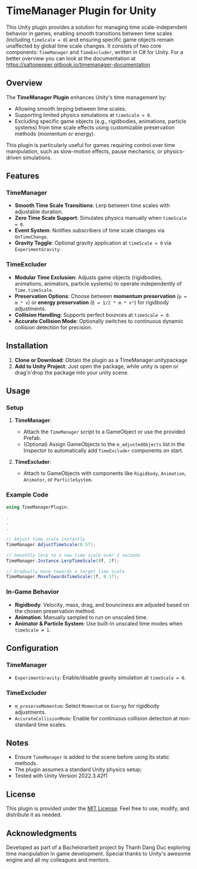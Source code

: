 # TimeManager Plugin for Unity

This Unity plugin provides a solution for managing time scale-independent behavior in games, enabling smooth transitions between time scales (including `timeScale = 0`) and ensuring specific game objects remain unaffected by global time scale changes. It consists of two core components: `TimeManager` and `TimeExcluder`, written in C# for Unity.
For a better overview you can look at the documentation at https://saltopepper.gitbook.io/timemanager-documentation

## Overview

The **TimeManager Plugin** enhances Unity's time management by:
- Allowing smooth lerping between time scales.
- Supporting limited physics simulations at `timeScale = 0`.
- Excluding specific game objects (e.g., rigidbodies, animations, particle systems) from time scale effects using customizable preservation methods (momentum or energy).

This plugin is particularly useful for games requiring control over time manipulation, such as slow-motion effects, pause mechanics, or physics-driven simulations.

## Features

### TimeManager
- **Smooth Time Scale Transitions**: Lerp between time scales with adjustable duration.
- **Zero Time Scale Support**: Simulates physics manually when `timeScale = 0`.
- **Event System**: Notifies subscribers of time scale changes via `OnTimeChange`.
- **Gravity Toggle**: Optional gravity application at `timeScale = 0` via `ExperimentGravity`.

### TimeExcluder
- **Modular Time Exclusion**: Adjusts game objects (rigidbodies, animations, animators, particle systems) to operate independently of `Time.timeScale`.
- **Preservation Options**: Choose between **momentum preservation** (`p = m * v`) or **energy preservation** (`E = 1/2 * m * v²`) for rigidbody adjustments.
- **Collision Handling**: Supports perfect bounces at `timeScale = 0`.
- **Accurate Collision Mode**: Optionally switches to continuous dynamic collision detection for precision.

## Installation

1. **Clone or Download**: Obtain the plugin as a TimeManager.unitypackage
2. **Add to Unity Project**: Just open the package, while unity is open or drag'n'drop the package into your unity scene.

## Usage

### Setup
1. **TimeManager**:
   - Attach the `TimeManager` script to a GameObject or use the provided Prefab.
   - (Optional) Assign GameObjects to the `m_adjustedObjects` list in the Inspector to automatically add `TimeExcluder` components on start.

2. **TimeExcluder**:
   - Attach to GameObjects with components like `Rigidbody`, `Animation`, `Animator`, or `ParticleSystem`.

### Example Code
```csharp
using TimeManagerPlugin;

.
.
.

// Adjust time scale instantly
TimeManager.AdjustTimeScale(0.5f);

// Smoothly lerp to a new time scale over 2 seconds
TimeManager.Instance.LerpTimeScale(0f, 2f);

// Gradually move towards a target time scale
TimeManager.MoveTowardsTimeScale(1f, 0.1f);
```

### In-Game Behavior
- **Rigidbody**: Velocity, mass, drag, and bounciness are adjusted based on the chosen preservation method.
- **Animation**: Manually sampled to run on unscaled time.
- **Animator & Particle System**: Use built-in unscaled time modes when `timeScale ≠ 1`.

## Configuration

### TimeManager
- `ExperimentGravity`: Enable/disable gravity simulation at `timeScale = 0`.

### TimeExcluder
- `m_preserveMomentum`: Select `Momentum` or `Energy` for rigidbody adjustments.
- `AccurateCollisionMode`: Enable for continuous collision detection at non-standard time scales.

## Notes
- Ensure `TimeManager` is added to the scene before using its static methods.
- The plugin assumes a standard Unity physics setup;
- Tested with Unity Version 2022.3.42f1

## License
This plugin is provided under the [MIT License](LICENSE). Feel free to use, modify, and distribute it as needed.

## Acknowledgments
Developed as part of a Bachelorarbeit project by Thanh Dang Duc exploring time manipulation in game development. Special thanks to Unity's awesome engine and all my colleagues and mentors.
